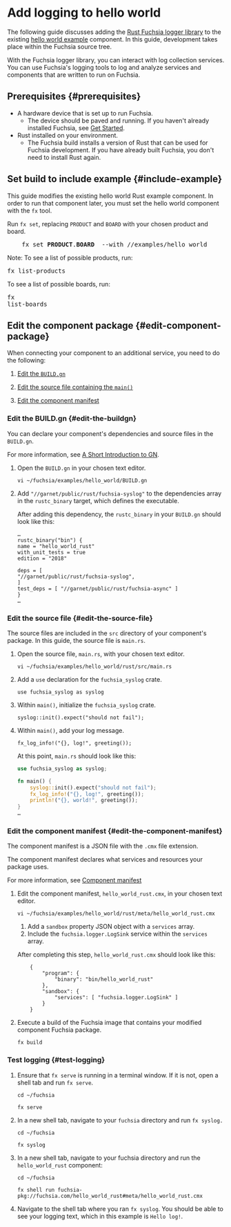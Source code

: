 # Add logging to hello world

The following guide discusses adding the [Rust Fuchsia logger library](https://fuchsia-docs.firebaseapp.com/rust/fuchsia_syslog/index.html)
to the existing [hello world example](/examples/hello_world/rust/)
component. In this guide, development takes place within the Fuchsia source tree.

With the Fuchsia logger library, you can interact with log collection
services. You can use Fuchsia's logging tools to log and analyze services
and components that are written to run on Fuchsia.


## Prerequisites {#prerequisites}

*   A hardware device that is set up to run Fuchsia.
    *   The device should be paved and running. If you haven't already
        installed Fuchsia, see [Get Started](/docs/getting_started.md).
*   Rust installed on your environment.
    *   The Fuchsia build installs a version of Rust that can be used for
        Fuchsia development. If you have already built Fuchsia, you don't need
        to install Rust again.


## Set build to include example {#include-example}

This guide modifies the existing hello world Rust example component.
In order to run that component later, you must set the hello world component with
the `fx` tool.

Run `fx set`, replacing `PRODUCT` and `BOARD` with your chosen product and board.

<pre class="prettyprint">
    fx set <b>PRODUCT</b>.<b>BOARD</b>  --with //examples/hello_world
</pre>

Note:
To see a list of possible products, run: <p><pre class="prettyprint">fx list-products</pre></p>
To see a list of possible boards, run: <p><pre class="prettyprint">fx list-boards</pre></p>

## Edit the component package {#edit-component-package}

When connecting your component to an additional service, you need to
do the following:

1. [Edit the `BUILD.gn`](#edit-the-buildgn)

1. [Edit the source file containing the `main()`](#edit-the-source-file)

1. [Edit the component manifest](#edit-the-component-manifest)

### Edit the BUILD.gn {#edit-the-buildgn}

You can declare your component's dependencies and source files in the `BUILD.gn`.

For more information, see [A Short Introduction to GN](/docs/development/build/intro.md).

1.  Open  the `BUILD.gn` in your chosen text editor.

    ```
    vi ~/fuchsia/examples/hello_world/BUILD.gn
    ```

1.  Add `"//garnet/public/rust/fuchsia-syslog"` to the dependencies array in the
   `rustc_binary` target, which defines the executable.

    After adding this dependency, the `rustc_binary` in your `BUILD.gn`  should
    look like this:

    ```
    …
    rustc_binary("bin") {
    name = "hello_world_rust"
    with_unit_tests = true
    edition = "2018"

    deps = [
    "//garnet/public/rust/fuchsia-syslog",
    ]
    test_deps = [ "//garnet/public/rust/fuchsia-async" ]
    }
    …
    ```

### Edit the source file {#edit-the-source-file}

The source files are included in the `src` directory of your component's
package. In this guide, the source file is `main.rs`.

1.  Open  the source file, `main.rs`, with your chosen text editor.

    ```
    vi ~/fuchsia/examples/hello_world/rust/src/main.rs
    ```

1.  Add a `use` declaration for the `fuchsia_syslog` crate.

    ```
    use fuchsia_syslog as syslog
    ```

1.  Within `main()`, initialize the `fuchsia_syslog` crate.

    ```
    syslog::init().expect("should not fail");
    ```

1.  Within `main()`, add your log message.

    ```
    fx_log_info!("{}, log!", greeting());
    ```

    At this point, `main.rs` should look like this:

    ```rust
    use fuchsia_syslog as syslog;

    fn main() {
        syslog::init().expect("should not fail");
        fx_log_info!("{}, log!", greeting());
        println!("{}, world!", greeting());
    }
    …
    ```

### Edit the component manifest {#edit-the-component-manifest}

The component manifest is a JSON file with the `.cmx` file extension.

The component manifest declares what services and resources your package uses.

For more information, see [Component manifest](/docs/concepts/storage/component_manifest.md)

1.  Edit the component manifest, `hello_world_rust.cmx`, in your chosen
    text editor.

    ```
    vi ~/fuchsia/examples/hello_world/rust/meta/hello_world_rust.cmx
    ```

    1.  Add a `sandbox` property JSON object with a `services` array.
    1.  Include the `fuchsia.logger.LogSink` service within the `services`
        array.

    After completing this step, `hello_world_rust.cmx` should look like this:

    ```
        {
            "program": {
                "binary": "bin/hello_world_rust"
            },
            "sandbox": {
                "services": [ "fuchsia.logger.LogSink" ]
            }
        }
    ```

1.  Execute a build of the Fuchsia image that contains your modified component
    Fuchsia package.

    ```
    fx build
    ```

### Test logging {#test-logging}

1.  Ensure that `fx serve` is running in a terminal window. If it is not, open
    a shell tab and run `fx serve`.

    ```
    cd ~/fuchsia
    ```

    ```
    fx serve
    ```

1.  In a new shell tab, navigate to your `fuchsia` directory and run `fx syslog.`

    ```
    cd ~/fuchsia
    ```

    ```
    fx syslog
    ```

1.  In a new shell tab, navigate to your fuchsia directory and run the
    `hello_world_rust` component:

    ```
    cd ~/fuchsia
    ```

    ```
    fx shell run fuchsia-pkg://fuchsia.com/hello_world_rust#meta/hello_world_rust.cmx
    ```

1.  Navigate to the shell tab where you ran `fx syslog`.
    You should be able to see your logging text, which in this example is
    `Hello log!`.

